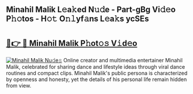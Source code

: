 ## Minahil Malik L𝚎a𝚔ed N𝚞𝚍e - Part-gBg Vi𝚍𝚎o P𝚑𝚘tos - H𝚘𝚝 O𝚗𝚕yf𝚊ns L𝚎a𝚔s ycSEs

# <h2><a href="http://kf469l.oniu.top/?m=Minahil+Malik">🔗👉 🔴 Minahil Malik P𝚑ot𝚘𝚜 V𝚒d𝚎o</a></h2>

[![Minahil Malik Nu𝚍e𝚜](https://i.imgur.com/0qMVB7G.gif)](http://kf469l.oniu.top/?m=Minahil+Malik)
Online creator and multimedia entertainer Minahil Malik, celebrated for sharing dance and lifestyle ideas through viral dance routines and compact clips. Minahil Malik's public persona is characterized by openness and honesty, yet the details of his personal life remain hidden from view.  
